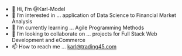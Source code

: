 - 👋 Hi, I’m @Karl-Model
- 👀 I’m interested in ... application of Data Science to Financial Market Analysis
- 🌱 I’m currently learning ... Agile Programming Methods
- 💞️ I’m looking to collaborate on ... projects for Full Stack Web Development and eCommerce
- 📫 How to reach me ... karl@trading45.com

<!---
Karl-Model/Karl-Model is a ✨ special ✨ repository because its `README.md` (this file) appears on your GitHub profile.
You can click the Preview link to take a look at your changes.
--->

